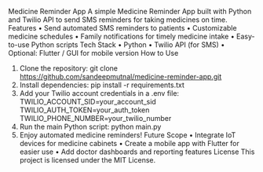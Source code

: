 Medicine Reminder App
A simple Medicine Reminder App built with Python and Twilio API to send SMS reminders for taking medicines on time.
Features
•	Send automated SMS reminders to patients
•	Customizable medicine schedules
•	Family notifications for timely medicine intake
•	Easy-to-use Python scripts
Tech Stack
•	Python
•	Twilio API (for SMS)
•	Optional: Flutter / GUI for mobile version
How to Use
1.	Clone the repository:
 	git clone https://github.com/sandeepmutnal/medicine-reminder-app.git
2.	Install dependencies:
 	pip install -r requirements.txt
3.	Add your Twilio account credentials in a .env file:
 	TWILIO_ACCOUNT_SID=your_account_sid
TWILIO_AUTH_TOKEN=your_auth_token
TWILIO_PHONE_NUMBER=your_twilio_number
4.	Run the main Python script:
 	python main.py
5.	Enjoy automated medicine reminders!
Future Scope
•	Integrate IoT devices for medicine cabinets
•	Create a mobile app with Flutter for easier use
•	Add doctor dashboards and reporting features
License
This project is licensed under the MIT License.
